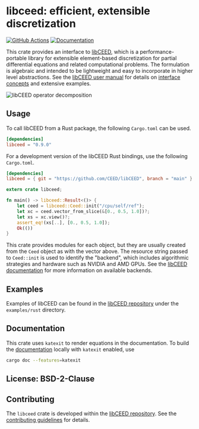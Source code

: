 # libceed: efficient, extensible discretization

[![GitHub Actions](https://github.com/CEED/libCEED/actions/workflows/rust-test-with-style.yml/badge.svg)](https://github.com/CEED/libCEED/actions/workflows/rust-test-with-style.yml)
[![Documentation](https://docs.rs/libceed/badge.svg)](https://docs.rs/libceed)

This crate provides an interface to [libCEED](https://libceed.org), which is a performance-portable library for extensible element-based discretization for partial differential equations and related computational problems.
The formulation is algebraic and intended to be lightweight and easy to incorporate in higher level abstractions.
See the [libCEED user manual](https://libceed.org) for details on [interface concepts](https://libceed.org/en/latest/libCEEDapi/) and extensive examples.

![libCEED operator decomposition](https://libceed.org/en/latest/_images/libCEED.png)

## Usage

To call libCEED from a Rust package, the following `Cargo.toml` can be used.
```toml
[dependencies]
libceed = "0.9.0"
```

For a development version of the libCEED Rust bindings, use the following `Cargo.toml`.
```toml
[dependencies]
libceed = { git = "https://github.com/CEED/libCEED", branch = "main" }
```

```rust
extern crate libceed;

fn main() -> libceed::Result<()> {
    let ceed = libceed::Ceed::init("/cpu/self/ref");
    let xc = ceed.vector_from_slice(&[0., 0.5, 1.0])?;
    let xs = xc.view()?;
    assert_eq!(xs[..], [0., 0.5, 1.0]);
    Ok(())
}
```

This crate provides modules for each object, but they are usually created from the `Ceed` object as with the vector above.
The resource string passed to `Ceed::init` is used to identify the "backend", which includes algorithmic strategies and hardware such as NVIDIA and AMD GPUs.
See the [libCEED documentation](https://libceed.org/en/latest/gettingstarted/#backends) for more information on available backends.

## Examples

Examples of libCEED can be found in the [libCEED repository](https://github.com/CEED/libCEED) under the `examples/rust` directory.

## Documentation

This crate uses `katexit` to render equations in the documentation.
To build the [documentation](https://docs.rs/libceed) locally with `katexit` enabled, use

```bash
cargo doc --features=katexit
```

## License: BSD-2-Clause

## Contributing

The `libceed` crate is developed within the [libCEED repository](https://github.com/CEED/libCEED).
See the [contributing guidelines](https://libceed.org/en/latest/CONTRIBUTING/) for details.

